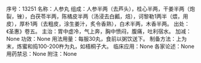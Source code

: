 序号：13251
名称：人参丸
组成：人参半两（去芦头），桂心半两，干姜半两（炮裂，锉），白茯苓半两，陈橘皮半两（汤浸去白瓤，焙），诃黎勒1两半（煨，用皮），厚朴1两（去粗皮，涂生姜汁，炙令香熟），白术半两，木香半两。
出处：《圣惠》卷五。
主治：胃中虚冷，气上奔，胸中愤闷，腹痛，吐利宿水。
加减：None
功效：None
用法用量：每服30丸，食前以粥饮送下。
制备方法：上为末，炼蜜和捣100-200杵为丸，如梧桐子大。
临床应用：None
各家论述：None
用药禁忌：None
附注：None
